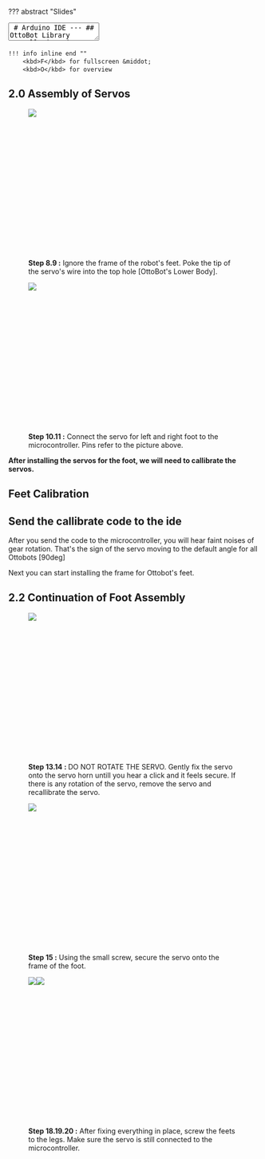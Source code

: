 ??? abstract "Slides"
    <div class="reveal deck1">
        <div class="slides">
            <section data-markdown>
                <textarea data-template>
                    # Arduino IDE
                    ---
                    ## OttoBot Library Installation
                    ![Library_TaskBar.png](img%2FLibrary_TaskBar.png){ style="height:350px" }
                    ![Library_Instructions.png](img%2FLibrary_Instructions.png){ style="height:400px" }
                    ---
                    ## Arduino IDE
                    <svg viewBox="0 0 486 593" style="height:500px">
                        <image href="../img/arduinoide.png"/>
                        <!-- <rect x="5" y="85" width="476" height="350" stroke-width="5" stroke="red" fill-opacity="0"/> -->
                    </svg>
                    ---
                    ## Arduino IDE
                    <svg viewBox="0 0 486 593" style="height:500px">
                        <image href="../img/arduinoide.png"/>
                        <rect x="5" y="85" width="476" height="350" stroke-width="5" stroke="red" fill-opacity="0"/>
                    </svg>
                    ---
                    <svg style="width:600px;height:600px">
                        <text x="300" y="100" text-anchor="middle" dominant-baseline="middle" style="fill:var(--r-main-color)">Robot booted</text>
                        <text x="300" y="300" text-anchor="middle" dominant-baseline="middle" style="fill:var(--r-main-color)">setup()</text>
                        <text x="300" y="500" text-anchor="middle" dominant-baseline="middle" style="fill:var(--r-main-color)">loop()</text>
                        <path d="M 300,150 l 0,100 l -10,-20 c 0,0 10,15 20,0 l -10,20" style="stroke:var(--r-main-color);fill:var(--r-main-color)"/>
                        <path d="M 300,350 l 0,100 l -10,-20 c 0,0 10,15 20,0 l -10,20" style="stroke:var(--r-main-color);fill:var(--r-main-color)"/>
                        <path d="M 350,460 l 0,-20 100,0 0,120 -100,0 0,-40" style="stroke:var(--r-main-color);fill:none"/>
                        <path d="M 350,520 l -10,20 c 0,0 10,-15 20,0 l -10,-20" style="stroke:var(--r-main-color);fill:var(--r-main-color)"/>
                    </svg>
                    ---
                    ## Required Libraries
                    Ensure these libraries are included for basic Arduino projects:
                    ```c++ 
                    #include <Arduino.h>
                    #include <Wire.h>
                    #include <EEPROM.h>
                    #include <SoftwareSerial.h>
                    ```
                    ---
                    ### Pin Definitions
                    Depending on the pins you have connected to the Arduino Shield, declare the pin numbers:
                    <div style="display: flex; align-items: center; gap: 20px;">
                    <div>
                    <img src="../img/step8_Ottobot.png" style="height:400px">
                    </div>
                    <div style="width:400px;">
                        ```c++
                        #define LeftLeg 2 
                        #define RightLeg 3 
                        #define LeftFoot 4 
                        #define RightFoot 5 
                        #define Buzzer 13 
                        ```
                    </div>
                    ---
                    ## Constants for Angle Conversion
                    ```c++ 
                    double angle_rad = PI / 180.0; 
                    double angle_deg = 180.0 / PI; 
                    ```
                    ---
                    ## Declaring Leg and Feet Variables
                    ```c++ 
                    int YL; //(1)
                    int YR; //(2)
                    int RL; //(3)
                    int RR; //(4)
                    ```
                    ---
                    ## Setup Function
                    ```c++ 
                    void setup() {
                    Otto.init(LeftLeg, RightLeg, LeftFoot, RightFoot, true, Buzzer); //(1)
                    Serial.begin(9600);
                    }
                    ```
                    ---
                    # Calibration
                    ---
                    ```c++ 
                    YL = EEPROM.read(0); 
                    if (YL > 128) YL -= 256;
                    ``` 
                    ---
                    ```c++ 
                    YR = EEPROM.read(1); 
                    if (YR > 128) YR -= 256;
                    RL = EEPROM.read(2); 
                    if (RL > 128) RL -= 256;
                    RR = EEPROM.read(3); 
                    if (RR > 128) RR -= 256;
                    Otto.home(); //(7)
                    Serial.println("OTTO CALIBRATION PROGRAM"); //(8)
                    Serial.println("PRESS a or z for adjusting Left Leg");
                    Serial.println("PRESS s or x for adjusting Left Foot");
                    Serial.println("PRESS k or m for adjusting Right Leg");
                    Serial.println("PRESS j or n for adjusting Right Foot");
                    Serial.println("PRESS f to test Otto walking");
                    Serial.println("PRESS h to return servos to home position");
                    ```
                </textarea>
            </section>
        </div>
    </div>

    !!! info inline end ""
        <kbd>F</kbd> for fullscreen &middot;
        <kbd>O</kbd> for overview

## 2.0 Assembly of Servos
<figure>
        <div style="display:flex;flex-direction:row">
            <img src="/img/step16_17_Ottobot.png" style="height:300px"/>
        </div>
    <figcaption>
        <strong>Step 8.9 :</strong> Ignore the frame of the robot's feet. Poke the tip of the servo's wire into the top hole [OttoBot's Lower Body].
    </figcaption>
</figure>

<figure>
        <div style="display:flex;flex-direction:row">
            <img src="/img/step20_Ottobot.png" style="height:300px"/>
        </div>
    <figcaption>
        <strong>Step 10.11 :</strong> Connect the servo for left and right foot to the microcontroller. Pins refer to the picture above. 
    </figcaption>
</figure>

<figcaption><strong>After installing the servos for the foot, we will need to callibrate the servos. </strong></figcaption>

## Feet Calibration 
Send the callibrate code to the ide
-----------------------------------------------------------------
<div id="after-upload">
	<p>
		After you send the code to the microcontroller, you will hear faint noises of gear rotation.
		That's the sign of the servo moving to the default angle for all Ottobots [90deg]
	</p>
	<p>
		Next you can start installing the frame for Ottobot's feet.
	</p>
</div>

## 2.2  Continuation of Foot Assembly

<figure>
        <div style="display:flex;flex-direction:row">
            <img src="/img/step13_14_Ottobot.png" style="height:300px"/>
        </div>
    <figcaption>
        <strong>Step 13.14 : </strong> DO NOT ROTATE THE SERVO. Gently fix the servo onto the servo horn untill you hear a click and it feels secure. If there is any rotation of the servo, remove the servo and recallibrate the servo.
    </figcaption>
</figure>

<figure>
        <div style="display:flex;flex-direction:row">
            <img src="/img/step15_Ottobot.png" style="height:300px"/>
        </div>
    <figcaption>
        <strong>Step 15 :</strong> Using the small screw, secure the servo onto the frame of the foot. 
    </figcaption>
</figure>

<figure>
        <div style="display:flex;flex-direction:row">
            <img src="/img/step18_19_Ottobot.png" style="height:300px"/>
            <img src="/img/step20_Ottobot.png" style="height:300px"/>
        </div>
    <figcaption>
        <strong>Step 18.19.20 :</strong> After fixing everything in place, screw the feets to the legs. 
        Make sure the servo is still connected to the microcontroller.
    </figcaption>
</figure>

